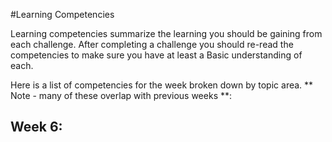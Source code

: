 #Learning Competencies

Learning competencies summarize the learning you should be gaining from each challenge.  After completing a challenge you should re-read the competencies to make sure you have at least a Basic understanding of each.  

Here is a list of competencies for the week broken down by topic area.  ** Note - many of these overlap with previous weeks **: 

## Week 6:
